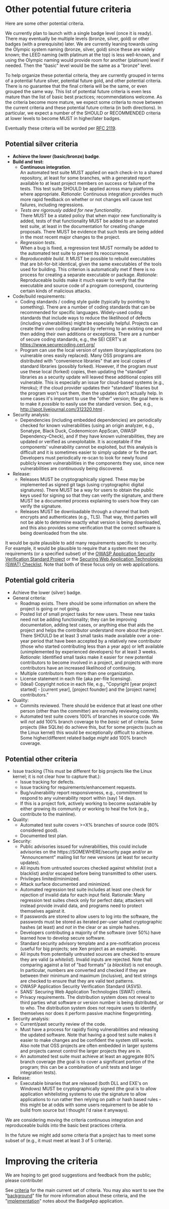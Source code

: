 Other potential future criteria
=========================

Here are some other potential criteria.

We currently plan to launch with a single badge level (once it is ready).
There may eventually be multiple levels (bronze, silver, gold) or
other badges (with a prerequisite) later.
We are currently leaning towards using the Olympic system naming
(bronze, silver, gold) since these are widely known; the LEED naming
(with platinum at the top) is less well-known, and using the Olympic
naming would provide room for another (platinum) level if needed.
Then the "basic" level would be the same as a "bronze" level.

To help organize these potential criteria, they are currently grouped
in terms of a potential future silver, potential future gold, and
other potential criteria.
There is no guarantee that the final criteria will be the same,
or even grouped the same way.
This list of potential future criteria is even less mature than the
list of basic best practices; recommendations welcome.
As the criteria become more mature, we expect some criteria to move between
the current criteria and these potential future criteria (in both directions).
In particular, we expect a number of the SHOULD or RECOMMENDED criteria
at lower levels to become MUST in higher/later badges.

Eventually these criteria will be worded per
[RFC 2119](https://tools.ietf.org/html/rfc2119).


Potential silver criteria
-------------------------

*   **Achieve the lower (basic/bronze) badge**.
*   **Build and test:**
    -   **Continuous integration**.   
        An automated test suite MUST applied on each check-in to a shared repository, at least for some branches, with a generated report available to at least project members on success or failure of the tests.  This test suite SHOULD be applied across many platforms where appropriate.  *Rationale*:  Continuous integration provides much more rapid feedback on whether or not changes will cause test failures, including regressions.
    -   *Tests are rigorously added for new functionality*.  
        There MUST be a stated policy that when major new functionality is added, tests of that functionality MUST be added to an automated test suite, at least in the documentation for creating change proposals.  There MUST be evidence that such tests are being added in the most recent major changes to the project.
    -   *Regression tests*.  
        When a bug is fixed, a regression test MUST normally be added to the automated test suite to prevent its reoccurrence.
    -   *Reproduceable build*.
         It MUST be possible to rebuild executables that are bit-for-bit identical, given the same executables of the tools used for building.  This criterion is automatically met if there is no process for creating a separate executable or package.  *Rationale*:  Reproduceable builds make it much easier to verify that the executable and source code of a program correspond, countering certain kinds of malicious attacks.
*   Code/build requirements:
    -   Coding standards / coding style guide (typically by pointing to something).  There are a number of coding standards that can be recommended for specific languages.  Widely-used coding standards that include ways to reduce the likelihood of defects (including vulnerabilities) might be especially helpful.  Projects can create their own coding standard by referring to an existing one and then adding their own additions or exceptions.  There are a number of secure coding standards, e.g., the SEI CERT's at https://www.securecoding.cert.org/
    -   Program can use the local version of system library/applications (so vulnerable ones easily replaced).  Many OSS programs are distributed with "convenience libraries" that are local copies of standard libraries (possibly forked).  However, if the program *must* use these local (forked) copies, then updating the "standard" libraries as a security update will leaved these additional copies still vulnerable. This is especially an issue for cloud-based systems (e.g., Heroku); if the cloud provider updates their "standard" libaries but the program won't use them, then the updates don't actually help.  In some cases it's important to use the "other" version; the goal here is to make it *possible* to easily use the standard version. See, e.g., http://spot.livejournal.com/312320.html .
*   Security analysis:
    -   Dependencies (including embedded dependencies) are periodically checked for known vulnerabilities (using an origin analyzer, e.g., Sonatype, Black Duck, Codenomicon AppScan, OWASP Dependency-Check), and if they have known vulnerabilities, they are updated or verified as unexploitable.  It is acceptable if the components' vulnerability cannot be exploited, but this analysis is difficult and it is sometimes easier to simply update or fix the part.  Developers must periodically re-scan to look for newly found publicly known vulnerabilities in the components they use, since new vulnerabilities are continuously being discovered.
*   Release:
    -   Releases MUST be cryptographically signed.  These may be implemented as signed git tags (using cryptographic digital signatures).  There MUST be a way for users to obtain the public keys used for signing so that they can verify the signature, and there MUST be a documented process explaining to users how they can verify the signature.
    -   Releases MUST be downloadable through a channel that both encrypts and authenticates (e.g., TLS).  That way, third parties will not be able to determine exactly what version is being downloaded, and this also provides some verification that the correct software is being downloaded from the site.

It would be quite plausible to add many requirements specific to security.
For example, it would be plausible to require that a system meet the
requirements (or a specified subset) of the
[OWASP Application Security Verification Standard Project](https://www.owasp.org/index.php/Category:OWASP_Application_Security_Verification_Standard_Project)
or the
[Securing Web Application Technologies (SWAT) Checklist](https://software-security.sans.org/resources/swat).
Note that both of these focus only on web applications.


Potential gold criteria
-----------------------

*   Achieve the lower (silver) badge.
*   General criteria:
    -   Roadmap exists.  There should be some information on where the project is going or not going.
    -   Posted list of small project tasks for new users.  These new tasks need not be adding functionality; they can be improving documentation, adding test cases, or anything else that aids the project and helps the contributor understand more about the project.  There SHOULD be at least 3 small tasks made available over a one-year period that have been accepted by a relatively new contributor (those who started contributing less than a year ago) or left available (unimplemented by experienced developers) for at least 3 weeks.  *Rationale*:  Identified small tasks make it easier for new potential contributors to become involved in a project, and projects with more contributors have an increased likelihood of continuing.
    -   Multiple contributors from more than one organization.
    -   License statement in each file (aka per-file licensing).
    -   (Ideal) Copyright notice in each file, e.g., "Copyright [year project started] - [current year], [project founder] and the [project name] contributors."
*   Quality:
    -   Commits reviewed.  There should be evidence that at least one other person (other than the committer) are normally reviewing commits.
    -   Automated test suite covers 100% of branches in source code.  We will *not* add 100% branch coverage to the *basic* set of criteria.  Some projects (like SQLite) do achieve this, but for some projects (such as the Linux kernel) this would be exceptionally difficult to achieve.  Some higher/different related badge *might* add 100% branch coverage.


Potential other criteria
------------------------

*   Issue tracking (This must be different for big projects like the Linux kernel; it is not clear how to capture that.):
    -   Issue tracking for defects.
    -   Issue tracking for requirements/enhancement requests.
    -   Bug/vulnerability report responsiveness, e.g., commitment to respond to any vulnerability report within (say) 14 days.
    -   If this is a project fork, actively working to become sustainable by either growing its community *or* working to heal the fork (e.g., contribute to the mainline).
*   Quality:
    -   Automated test suite covers >=X% branches of source code (80% considered good).
    -   Documented test plan.
*   Security:
    -   Public advisories issued for vulnerabilities, this could include advisories on the https://SOMEWHERE/security page and/or an "Announcement" mailing list for new versions (at least for security updates).
    -   All inputs from untrusted sources checked against whitelist (not a blacklist) and/or escaped before being transmitted to other users.
    -   Privileges limited/minimized.
    -   Attack surface documented and minimized.
    -   Automated regression test suite includes at least one check for rejection of invalid data for each input field.  Rationale: Many regression test suites check only for perfect data; attackers will instead provide invalid data, and programs need to protect themselves against it.
    -   If passwords are stored to allow users to log into the software, the passwords must be stored as iterated per-user salted cryptographic hashes (at least) and *not* in the clear or as simple hashes.
    -   Developers contributing a majority of the software (over 50%) have learned how to develop secure software.
    -   Standard security advisory template and a pre-notification process (useful for big projects; see Xen project as an example).
    -   All inputs from potentially untrusted sources are checked to ensure they are valid (a *whitelist*).  Invalid inputs are rejected.  Note that comparing against a list of "bad formats" (a *blacklist*) is not enough.  In particular, numbers are converted and checked if they are between their minimum and maximum (inclusive), and text strings are checked to ensure that they are valid text patterns.
    -   OWASP Application Security Verification Standard (ASVS).
    -   SANS' Securing Web Application Technologies (SWAT) criteria.
    -   Privacy requirements.  The distribution system does not reveal to third parties what software or version number is being distributed, or to who.  The distribution system does not require users to identify themselves nor does it perform passive machine fingerprinting.
*   Security analysis:
    -   Current/past security review of the code.
    -   Must have a process for rapidly fixing vulnerabilities and releasing the updated software.  Note that having a good test suite makes it easier to make changes and be confident the system still works.  Also note that OSS projects are often embedded in larger systems and projects cannot control the larger projects they are in.
    -   An automated test suite must achieve at least an aggregate 80% branch coverage (the goal is to cover a significant portion of the program; this can be a combination of unit tests and larger integration tests).
*   Release:
    -   Executable binaries that are released (both DLL and EXE's on Windows) MUST be cryptographically signed (the goal is to allow application whitelisting systems to use the signature to allow applications to run rather then relying on path or hash based rules - this might be at odds with some users requirement to be able to build from source but I thought I'd raise it anyways).

We are considering moving the criteria continuous integration
and reproduceable builds into the basic best practices criteria.

In the future we might add some criteria that a project has to meet
some subset of (e.g., it must meet at least 3 of 5 criteria).


Improving the criteria
======================

We are hoping to get good suggestions and feedback from the public;
please contribute!

See [criteria](./criteria.md) for the main current set of criteria.
You may also want to see the "[background](./background.md)" file
for more information about these criteria,
and the "[implementation](./implementation.md)" notes
about the BadgeApp application.

